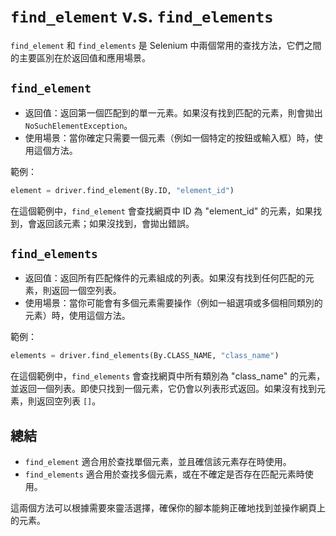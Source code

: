 # `find_element` v.s. `find_elements`

`find_element` 和 `find_elements` 是 Selenium 中兩個常用的查找方法，它們之間的主要區別在於返回值和應用場景。

## `find_element`
* 返回值：返回第一個匹配到的單一元素。如果沒有找到匹配的元素，則會拋出 `NoSuchElementException`。
* 使用場景：當你確定只需要一個元素（例如一個特定的按鈕或輸入框）時，使用這個方法。

範例：
```python
element = driver.find_element(By.ID, "element_id")
```

在這個範例中，`find_element` 會查找網頁中 ID 為 "element_id" 的元素，如果找到，會返回該元素；如果沒找到，會拋出錯誤。

## `find_elements`

* 返回值：返回所有匹配條件的元素組成的列表。如果沒有找到任何匹配的元素，則返回一個空列表。
* 使用場景：當你可能會有多個元素需要操作（例如一組選項或多個相同類別的元素）時，使用這個方法。

範例：
```python
elements = driver.find_elements(By.CLASS_NAME, "class_name")
```

在這個範例中，`find_elements` 會查找網頁中所有類別為 "class_name" 的元素，並返回一個列表。即使只找到一個元素，它仍會以列表形式返回。如果沒有找到元素，則返回空列表 `[]`。

## 總結
* `find_element` 適合用於查找單個元素，並且確信該元素存在時使用。
* `find_elements` 適合用於查找多個元素，或在不確定是否存在匹配元素時使用。

這兩個方法可以根據需要來靈活選擇，確保你的腳本能夠正確地找到並操作網頁上的元素。
